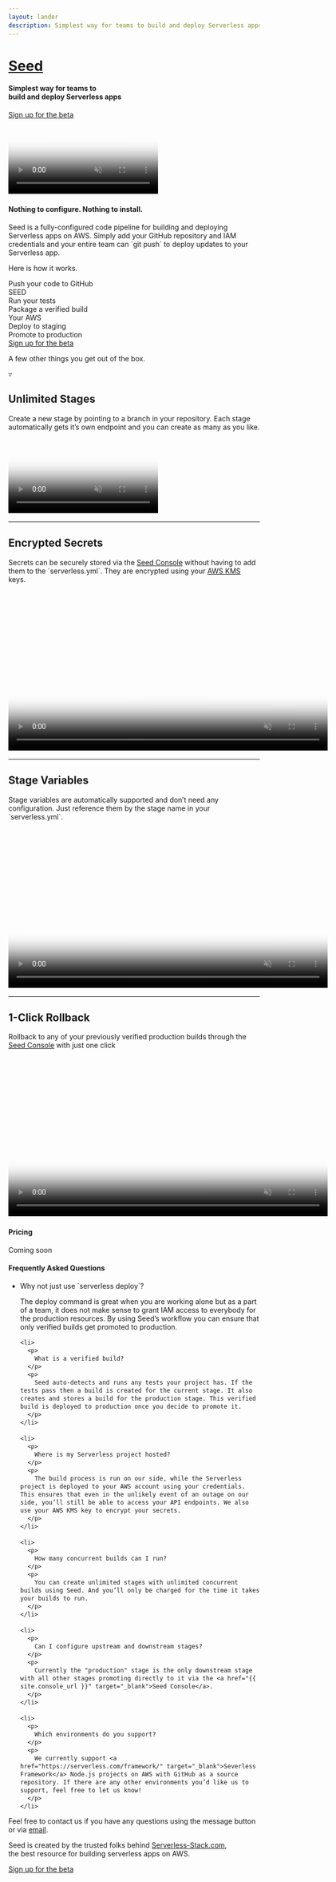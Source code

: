 ```yaml
---
layout: lander
description: Simplest way for teams to build and deploy Serverless apps
---
```


<div class="header">
  <h1><a href="/">Seed</a></h1>
  <h4>Simplest way for teams to<br /> build and deploy Serverless apps</h4>
  <a class="action" href="{{ site.console_url }}{{ site.beta_signup }}">Sign up for the beta</a>
</div>

<div class="hero">
  <div class="video loading">
    <div class="bar">
      <span></span>
      <span></span>
      <span></span>
    </div>
    <video
      loop
      muted
      preload
      playsinline
      webkit-playsinline
      poster="assets/hero.png"
      onclick="videoClick(this)"
      oncanplaythrough="videoCanPlayThrough(this)"
    >
      <source src="assets/hero.mp4" type="video/mp4">
      <img src="assets/hero.gif" />
    </video>
    <div class="overlay spinner">
      <i class="fa fa-circle-o-notch fa-spin"></i>
    </div>
    <div class="overlay play" onclick="playClick(this)">
      <i class="fa fa-play"></i>
    </div>
  </div>
</div>

<div class="pitch">
  <h4>Nothing to configure. Nothing to install.</h4>
  <p>Seed is a fully-configured code pipeline for building and deploying Serverless apps on AWS. Simply add your GitHub repository and IAM credentials and your entire team can `git push` to deploy updates to your Serverless app.</p>
  <p>Here is how it works.</p>
</div>

<div class="flow">
  <div class="line"></div>

  <div class="section github">
    <div class="action">
      Push your code to GitHub
    </div>
    <div class="disc">
      <i class="fa fa-github"></i>
    </div>
  </div>

  <div class="divider">
    <div class="logo">SEED</div>
  </div>

  <div class="section tests">
    <div class="action">
      Run your tests
    </div>
    <div class="disc">
      <i class="fa fa-check-circle"></i>
    </div>
  </div>

  <div class="section package">
    <div class="action">
      Package a verified build
    </div>
    <div class="disc">
      <i class="fa fa-cogs"></i>
    </div>
  </div>

  <div class="divider">
    <div>Your AWS</div>
  </div>

  <div class="section dev">
    <div class="action">
      Deploy to staging
    </div>
    <div class="disc">
      <i class="fa fa-paper-plane-o"></i>
    </div>
  </div>

  <div class="section production">
    <div class="action">
      Promote to production
    </div>
    <div class="disc">
      <i class="fa fa-paper-plane"></i>
    </div>
  </div>
</div>

<div class="features-intro">
  <a class="action" href="{{ site.console_url }}{{ site.beta_signup }}">Sign up for the beta</a>
  <p>A few other things you get out of the box.</p>
  <div class="caret">&#9663;</div>
</div>

<div class="features">

  <div class="feature">
    <h2>Unlimited Stages</h2>
    <p>Create a new stage by pointing to a branch in your repository. Each stage automatically gets it’s own endpoint and you can create as many as you like.</p>
    <div class="video loading">
      <video
        loop
        muted
        preload
        playsinline
        webkit-playsinline
        poster="assets/stages.png"
        onclick="videoClick(this)"
        oncanplaythrough="videoCanPlayThrough(this)"
      >
        <source src="assets/stages.mp4" type="video/mp4">
        <img src="assets/stages.gif" />
      </video>
      <div class="overlay spinner">
        <i class="fa fa-circle-o-notch fa-spin"></i>
      </div>
      <div class="overlay play" onclick="playClick(this)">
        <i class="fa fa-play"></i>
      </div>
    </div>
  </div>

  <hr />

  <div class="feature">
    <h2>Encrypted Secrets</h2>
    <p>Secrets can be securely stored via the <a href="{{ site.console_url }}" target="_blank">Seed Console</a> without having to add them to the `serverless.yml`. They are encrypted using your <a href="https://aws.amazon.com/kms/" target="_blank">AWS KMS</a> keys.</p>
    <div class="video loading">
      <video
        loop
        muted
        preload
        width="640"
        playsinline
        webkit-playsinline
        poster="assets/secrets.png"
        onclick="videoClick(this)"
        oncanplaythrough="videoCanPlayThrough(this)"
      >
        <source src="assets/secrets.mp4" type="video/mp4">
        <img src="assets/secrets.gif" />
      </video>
      <div class="overlay spinner">
        <i class="fa fa-circle-o-notch fa-spin"></i>
      </div>
      <div class="overlay play" onclick="playClick(this)">
        <i class="fa fa-play"></i>
      </div>
    </div>
  </div>

  <hr />

  <div class="feature">
    <h2>Stage Variables</h2>
    <p>Stage variables are automatically supported and don’t need any configuration. Just reference them by the stage name in your `serverless.yml`.</p>
    <div class="video loading">
      <video
        loop
        muted
        preload
        width="640"
        playsinline
        webkit-playsinline
        poster="assets/envs.png"
        onclick="videoClick(this)"
        oncanplaythrough="videoCanPlayThrough(this)"
      >
        <source src="assets/envs.mp4" type="video/mp4">
        <img src="assets/envs.gif" />
      </video>
      <div class="overlay spinner">
        <i class="fa fa-circle-o-notch fa-spin"></i>
      </div>
      <div class="overlay play" onclick="playClick(this)">
        <i class="fa fa-play"></i>
      </div>
    </div>
  </div>

  <hr />

  <div class="feature">
    <h2>1-Click Rollback</h2>
    <p>Rollback to any of your previously verified production builds through the <a href="{{ site.console_url }}" target="_blank">Seed Console</a> with just one click</p>
    <div class="video loading">
      <video
        loop
        muted
        preload
        width="640"
        playsinline
        webkit-playsinline
        poster="assets/rollback.png"
        onclick="videoClick(this)"
        oncanplaythrough="videoCanPlayThrough(this)"
      >
        <source src="assets/rollback.mp4" type="video/mp4">
        <img src="assets/rollback.gif" />
      </video>
      <div class="overlay spinner">
        <i class="fa fa-circle-o-notch fa-spin"></i>
      </div>
      <div class="overlay play" onclick="playClick(this)">
        <i class="fa fa-play"></i>
      </div>
    </div>
  </div>

</div>

<div class="pricing">
  <h4>Pricing</h4>
  <div class="table">
    <span>Coming soon</span>
  </div>
</div>

<div class="faq">
  <h4>Frequently Asked Questions</h4>
  <ul>
    <li>
      <p>
        Why not just use `serverless deploy`?
      </p>
      <p>
        The deploy command is great when you are working alone but as a part of a team, it does not make sense to grant IAM access to everybody for the production resources. By using Seed’s workflow you can ensure that only verified builds get promoted to production.
      </p>
    </li>

    <li>
      <p>
        What is a verified build?
      </p>
      <p>
        Seed auto-detects and runs any tests your project has. If the tests pass then a build is created for the current stage. It also creates and stores a build for the production stage. This verified build is deployed to production once you decide to promote it.
      </p>
    </li>

    <li>
      <p>
        Where is my Serverless project hosted?
      </p>
      <p>
        The build process is run on our side, while the Serverless project is deployed to your AWS account using your credentials. This ensures that even in the unlikely event of an outage on our side, you’ll still be able to access your API endpoints. We also use your AWS KMS key to encrypt your secrets.
      </p>
    </li>

    <li>
      <p>
        How many concurrent builds can I run?
      </p>
      <p>
        You can create unlimited stages with unlimited concurrent builds using Seed. And you’ll only be charged for the time it takes your builds to run.
      </p>
    </li>

    <li>
      <p>
        Can I configure upstream and downstream stages?
      </p>
      <p>
        Currently the "production" stage is the only downstream stage with all other stages promoting directly to it via the <a href="{{ site.console_url }}" target="_blank">Seed Console</a>.
      </p>
    </li>

    <li>
      <p>
        Which environments do you support?
      </p>
      <p>
        We currently support <a href="https://serverless.com/framework/" target="_blank">Severless Framework</a> Node.js projects on AWS with GitHub as a source repository. If there are any other environments you’d like us to support, feel free to let us know!
      </p>
    </li>
  </ul>
  <p>Feel free to contact us if you have any questions using the message button or via <a href="mailto:{{ site.email }}">email</a>.</p>
</div>

<div class="closing">
  <p><span class="logo">Seed</span> is created by the trusted folks behind <a target="_blank" href="http://serverless-stack.com">Serverless-Stack.com</a>,<br /> the best resource for building serverless apps on AWS.</p>
  <a class="action" href="{{ site.console_url }}{{ site.beta_signup }}">Sign up for the beta</a>
</div>
